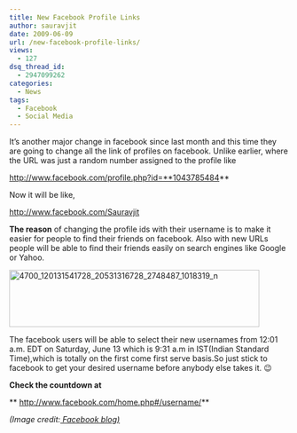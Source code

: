 ```yaml
---
title: New Facebook Profile Links
author: sauravjit
date: 2009-06-09
url: /new-facebook-profile-links/
views:
  - 127
dsq_thread_id:
  - 2947099262
categories:
  - News
tags:
  - Facebook
  - Social Media
---
```

It&#8217;s another major change in facebook since last month and this time they are going to change all the link of profiles on facebook. Unlike earlier, where the URL was just a random number assigned to the profile like

http://www.facebook.com/profile.php?id=**1043785484**

Now it will be like,

http://www.facebook.com/Sauravjit

**The reason** of changing the profile ids with their username is to make it easier for people to find their friends on facebook. Also with new URLs people will be able to find their friends easily on search engines like Google or Yahoo.

[<img class="alignnone size-full wp-image-10350" src="http://cdn.devilsworkshop.org/files/2009/06/4700_120131541728_20531316728_2748487_1018319_n.jpg" alt="4700_120131541728_20531316728_2748487_1018319_n" width="451" height="103" />][1]

The facebook users will be able to select their new usernames from 12:01 a.m. EDT on Saturday, June 13 which is 9:31 a.m in IST(Indian Standard Time),which is totally on the first come first serve basis.So just stick to facebook to get your desired username before anybody else takes it. 😉

**Check the countdown at**

** <a href="http://www.facebook.com/home.php#/username/" onclick="_gaq.push(['_trackEvent', 'outbound-article', 'http://www.facebook.com/home.php#/username/', 'http://www.facebook.com/home.php#/username/']);" >http://www.facebook.com/home.php#/username/</a>**

*(Image credit:<a href="http://blog.facebook.com/blog.php?post=90316352130" onclick="_gaq.push(['_trackEvent', 'outbound-article', 'http://blog.facebook.com/blog.php?post=90316352130', ' Facebook blog)']);" > Facebook blog)</a>*

 [1]: http://cdn.devilsworkshop.org/files/2009/06/4700_120131541728_20531316728_2748487_1018319_n.jpg
